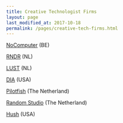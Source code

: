 ```yaml
---
title: Creative Technologist Firms
layout: page
last_modified_at: 2017-10-18
permalink: /pages/creative-tech-firms.html
---
```


[NoComputer](http://nocomputer.be/) (BE)

[RNDR](https://rndr.studio/) (NL)

[LUST](https://lust.nl) (NL)

[DIA](http://dia.tv/) (USA)

[Pilotfish](http://www.pilotfish.eu/) (The Netherland)

[Random Studio](http://random.studio/) (The Netherland)

[Hush](https://heyhush.com/) (USA)